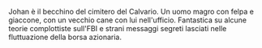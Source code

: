 Johan è il becchino del cimitero del Calvario.
 Un uomo magro con felpa e giaccone, con un vecchio cane con lui nell'ufficio.
 Fantastica su alcune teorie complottiste sull'FBI e strani messaggi segreti lasciati nelle fluttuazione della borsa azionaria.


